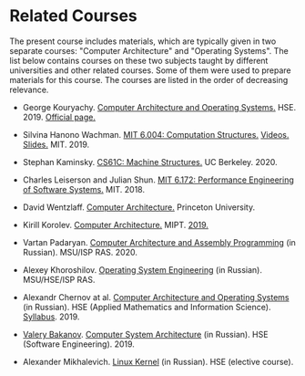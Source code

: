# Related Courses

The present course includes materials, which are typically given in two separate courses:
"Computer Architecture" and "Operating Systems".
The list below contains courses on these two subjects taught by different universities and other related courses.
Some of them were used to prepare materials for this course.
The courses are listed in the order of decreasing relevance.

- George Kouryachy. [Computer Architecture and Operating Systems.](https://uneex.ru/HSE)
  HSE. 2019. [Official page.](http://wiki.cs.hse.ru/ACOS_DSBA_2019/2020)

- Silvina Hanono Wachman. [MIT 6.004: Computation Structures.](https://6004.mit.edu)
  [Videos.](https://www.youtube.com/watch?v=DxHVdsYbfqU&list=PL4JwZrlpCVJM-ybXsMQ_pbSRhbqxv6ROM)
  [Slides.](https://github.com/andrewt0301/hse-acos-course/tree/master/related/MIT_6004/slides)
  MIT. 2019.
  
- Stephan Kaminsky. [CS61C: Machine Structures.](https://cs61c.org/su20/)
  UC Berkeley. 2020.

- Charles Leiserson and Julian Shun. [MIT 6.172: Performance Engineering of Software Systems.](
  https://ocw.mit.edu/courses/electrical-engineering-and-computer-science/6-172-performance-engineering-of-software-systems-fall-2018)
  MIT. 2018.

- David Wentzlaff. [Computer Architecture.](https://www.coursera.org/learn/comparch/home/welcome)
  Princeton University.

- Kirill Korolev. [Computer Architecture.](https://mipt-ilab.github.io/mipt-mips/) MIPT. [2019.](
  https://github.com/MIPT-ILab/ca-lectures/tree/master/mipt-mips/2019)

- Vartan Padaryan. [Computer Architecture and Assembly Programming](http://asmcourse.cs.msu.ru) (in Russian).
  MSU/ISP RAS. 2020.

- Alexey Khoroshilov. [Operating System Engineering](http://sp.cs.msu.ru/courses/bosk) (in Russian).
  MSU/HSE/ISP RAS.

- Alexandr Chernov at al. [Computer Architecture and Operating Systems](
  https://www.hse.ru/en/ba/ami/courses/292661421.html) (in Russian).
  HSE (Applied Mathematics and Information Science). [Syllabus](https://github.com/andrewt0301/hse-acos-course/raw/master/related/ACOS_program.pdf). 2019.

- [Valery Bakanov](http://vbakanov.ru/). [Computer System Architecture](
  https://www.hse.ru/edu/courses/292689017) (in Russian).
  HSE (Software Engineering). 2019.
  
- Alexander Mikhalevich. [Linux Kernel](https://cs.hse.ru/electives/linux) (in Russian).
  HSE (elective course).
